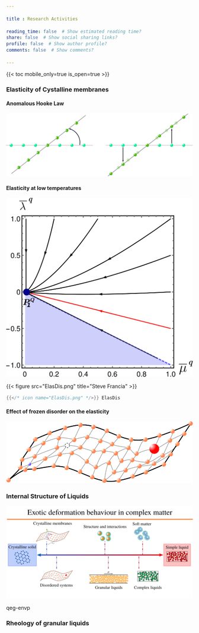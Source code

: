 ```yaml
---

title : Research Activities

reading_time: false  # Show estimated reading time?
share: false  # Show social sharing links?
profile: false  # Show author profile?
comments: false  # Show comments?

---
```


{{< toc mobile_only=true is_open=true >}}

### Elasticity of Cystalline membranes

#### Anomalous Hooke Law

![Titre](/static/uploads/RotMix.png)

#### Elasticity at low temperatures

![Test](/static/uploads/QDiag.png)

{{< figure src="ElasDis.png" title="Steve Francia" >}}

```go
{{</* icon name="ElasDis.png" */>}} ElasDis
```

#### Effect of frozen disorder on the elasticity

![jwfo](ElasDis.png)

### Internal Structure of Liquids

![jwfwfo](/static/uploads/recap.png)

qeg-envp

### Rheology of granular liquids
